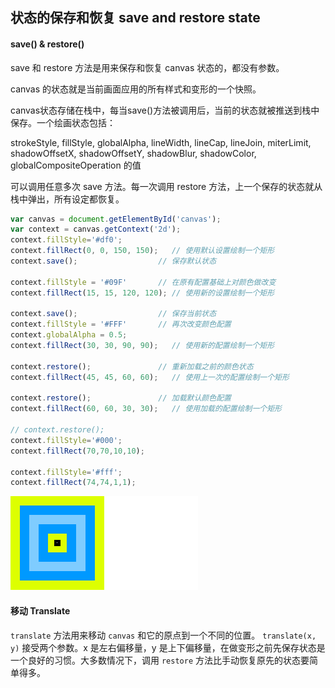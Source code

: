 ## 状态的保存和恢复 save and restore state

#### save() & restore()

save 和 restore 方法是用来保存和恢复 canvas 状态的，都没有参数。

canvas 的状态就是当前画面应用的所有样式和变形的一个快照。

canvas状态存储在栈中，每当save()方法被调用后，当前的状态就被推送到栈中保存。一个绘画状态包括：

strokeStyle, fillStyle, globalAlpha, lineWidth, lineCap, lineJoin, miterLimit, shadowOffsetX, shadowOffsetY, shadowBlur, shadowColor, globalCompositeOperation 的值

可以调用任意多次 save 方法。每一次调用 restore 方法，上一个保存的状态就从栈中弹出，所有设定都恢复。

```js
var canvas = document.getElementById('canvas');
var context = canvas.getContext('2d');
context.fillStyle='#df0';
context.fillRect(0, 0, 150, 150);   // 使用默认设置绘制一个矩形
context.save();                  // 保存默认状态

context.fillStyle = '#09F'       // 在原有配置基础上对颜色做改变
context.fillRect(15, 15, 120, 120); // 使用新的设置绘制一个矩形

context.save();                  // 保存当前状态
context.fillStyle = '#FFF'       // 再次改变颜色配置
context.globalAlpha = 0.5;
context.fillRect(30, 30, 90, 90);   // 使用新的配置绘制一个矩形

context.restore();               // 重新加载之前的颜色状态
context.fillRect(45, 45, 60, 60);   // 使用上一次的配置绘制一个矩形

context.restore();               // 加载默认颜色配置
context.fillRect(60, 60, 30, 30);   // 使用加载的配置绘制一个矩形

// context.restore();
context.fillStyle='#000';
context.fillRect(70,70,10,10);

context.fillStyle='#fff';
context.fillRect(74,74,1,1);
```
![save](./imgs/canvas028.png)



#### 移动 Translate

`translate` 方法用来移动 `canvas` 和它的原点到一个不同的位置。
`translate(x, y)` 接受两个参数。x 是左右偏移量，y 是上下偏移量，在做变形之前先保存状态是一个良好的习惯。大多数情况下，调用 `restore` 方法比手动恢复原先的状态要简单得多。

